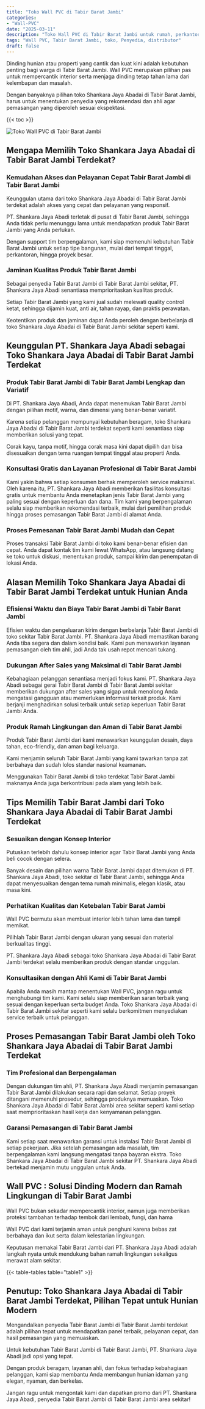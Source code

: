 ```yaml
---
title: "Toko Wall PVC di Tabir Barat Jambi"
categories: 
- "Wall-PVC"
date: "2025-03-11"
description: "Toko Wall PVC di Tabir Barat Jambi untuk rumah, perkantoran, dan gerai. Produk berkualitas, beragam motif, warna menarik, dengan layanan instalasi oleh tenaga ahli berpengalaman serta kepastian resmi!|Jasa penjualan Wall PVC di Tabir Barat Jambi bagi keperluan tempat tinggal, kantor, atau ritel, dengan material unggulan dan penempatan oleh tim ahli serta jaminan resmi.|Alternatif Wall PVC di Tabir Barat Jambi yang andal untuk rumah, kantor, dan gerai, bersama produk unggulan dan pemasangan dikerjakan oleh tenaga ahli profesional serta jaminan resmi.|Distribusi Wall PVC di Tabir Barat Jambi untuk tempat tinggal, perkantoran, serta gerai, beserta material berkualitas dan penempatan oleh tim ahli, disertai beserta garansi resmi.}"
tags: "Wall PVC, Tabir Barat Jambi, toko, Penyedia, distributor"
draft: false
---
```


Dinding hunian atau properti yang cantik dan kuat kini adalah kebutuhan penting bagi warga di Tabir Barat Jambi.  Wall PVC  merupakan pilihan pas untuk mempercantik interior serta menjaga dinding tetap tahan lama dari kelembapan dan masalah.

Dengan banyaknya pilihan toko Shankara Jaya Abadai di Tabir Barat Jambi, harus untuk menentukan penyedia yang rekomendasi dan ahli agar pemasangan yang diperoleh sesuai ekspektasi.

{{< toc >}}

![Toko Wall PVC di Tabir Barat Jambi](/images/Wall-PVC/Toko-Wall-PVC-di-Tabir-Barat-Jambi.png)


## Mengapa Memilih Toko Shankara Jaya Abadai di Tabir Barat Jambi Terdekat?

### Kemudahan Akses dan Pelayanan Cepat Tabir Barat Jambi di Tabir Barat Jambi

Keunggulan utama dari toko Shankara Jaya Abadai di Tabir Barat Jambi terdekat adalah akses yang cepat dan pelayanan yang responsif.

PT. Shankara Jaya Abadi terletak di pusat di Tabir Barat Jambi, sehingga Anda tidak perlu menunggu lama untuk mendapatkan produk Tabir Barat Jambi yang Anda perlukan.

Dengan support tim berpengalaman, kami siap memenuhi kebutuhan Tabir Barat Jambi untuk setiap tipe bangunan, mulai dari tempat tinggal, perkantoran, hingga proyek besar.

### Jaminan Kualitas Produk Tabir Barat Jambi

Sebagai penyedia Tabir Barat Jambi di Tabir Barat Jambi sekitar, PT. Shankara Jaya Abadi senantiasa memprioritaskan kualitas produk.

Setiap Tabir Barat Jambi yang kami jual sudah melewati quality control ketat, sehingga dijamin kuat, anti air, tahan rayap, dan praktis perawatan.

Keotentikan produk dan jaminan dapat Anda peroleh dengan berbelanja di toko Shankara Jaya Abadai di Tabir Barat Jambi sekitar seperti kami.

## Keunggulan PT. Shankara Jaya Abadi sebagai Toko Shankara Jaya Abadai di Tabir Barat Jambi Terdekat

### Produk Tabir Barat Jambi di Tabir Barat Jambi Lengkap dan Variatif

Di PT. Shankara Jaya Abadi, Anda dapat menemukan Tabir Barat Jambi dengan pilihan motif, warna, dan dimensi yang benar-benar variatif.

Karena setiap pelanggan mempunyai kebutuhan beragam, toko Shankara Jaya Abadai di Tabir Barat Jambi terdekat seperti kami senantiasa siap memberikan solusi yang tepat.

Corak kayu, tanpa motif, hingga corak masa kini dapat dipilih dan bisa disesuaikan dengan tema ruangan tempat tinggal atau properti Anda.

### Konsultasi Gratis dan Layanan Profesional di Tabir Barat Jambi

Kami yakin bahwa setiap konsumen berhak memperoleh service maksimal. Oleh karena itu, PT. Shankara Jaya Abadi memberikan fasilitas konsultasi gratis untuk membantu Anda menetapkan jenis Tabir Barat Jambi yang paling sesuai dengan keperluan dan dana. Tim kami yang berpengalaman selalu siap memberikan rekomendasi terbaik, mulai dari pemilihan produk hingga proses pemasangan Tabir Barat Jambi di alamat Anda.

### Proses Pemesanan Tabir Barat Jambi Mudah dan Cepat

Proses transaksi Tabir Barat Jambi di toko kami benar-benar efisien dan cepat. Anda dapat kontak tim kami lewat WhatsApp, atau langsung datang ke toko untuk diskusi, menentukan produk, sampai kirim dan penempatan di lokasi Anda.

## Alasan Memilih Toko Shankara Jaya Abadai di Tabir Barat Jambi Terdekat untuk Hunian Anda

### Efisiensi Waktu dan Biaya Tabir Barat Jambi di Tabir Barat Jambi

Efisien waktu dan pengeluaran kirim dengan berbelanja Tabir Barat Jambi di toko sekitar Tabir Barat Jambi. PT. Shankara Jaya Abadi memastikan barang Anda tiba segera dan dalam kondisi baik. Kami pun menawarkan layanan pemasangan oleh tim ahli, jadi Anda tak usah repot mencari tukang.

### Dukungan After Sales yang Maksimal di Tabir Barat Jambi

Kebahagiaan pelanggan senantiasa menjadi fokus kami. PT. Shankara Jaya Abadi sebagai gerai Tabir Barat Jambi di Tabir Barat Jambi sekitar memberikan dukungan after sales yang sigap untuk menolong Anda mengatasi gangguan atau memerlukan informasi terkait produk. Kami berjanji menghadirkan solusi terbaik untuk setiap keperluan Tabir Barat Jambi Anda.

### Produk Ramah Lingkungan dan Aman di Tabir Barat Jambi

Produk Tabir Barat Jambi dari kami menawarkan keunggulan desain, daya tahan, eco-friendly, dan aman bagi keluarga.

Kami menjamin seluruh Tabir Barat Jambi yang kami tawarkan tanpa zat berbahaya dan sudah lolos standar nasional keamanan.

Menggunakan Tabir Barat Jambi di toko terdekat Tabir Barat Jambi maknanya Anda juga berkontribusi pada alam yang lebih baik.

## Tips Memilih Tabir Barat Jambi dari Toko Shankara Jaya Abadai di Tabir Barat Jambi Terdekat

### Sesuaikan dengan Konsep Interior 

Putuskan terlebih dahulu konsep interior agar Tabir Barat Jambi yang Anda beli cocok dengan selera.

Banyak desain dan pilihan warna Tabir Barat Jambi dapat ditemukan di PT. Shankara Jaya Abadi, toko sekitar di Tabir Barat Jambi, sehingga Anda dapat menyesuaikan dengan tema rumah minimalis, elegan klasik, atau masa kini.

### Perhatikan Kualitas dan Ketebalan Tabir Barat Jambi

 Wall PVC  bermutu akan membuat interior lebih tahan lama dan tampil memikat.

Pilihlah Tabir Barat Jambi dengan ukuran yang sesuai dan material berkualitas tinggi.

PT. Shankara Jaya Abadi sebagai toko Shankara Jaya Abadai di Tabir Barat Jambi terdekat selalu memberikan produk dengan standar unggulan.

### Konsultasikan dengan Ahli Kami di Tabir Barat Jambi

Apabila Anda masih mantap menentukan Wall PVC, jangan ragu untuk menghubungi tim kami. Kami selalu siap memberikan saran terbaik yang sesuai dengan keperluan serta budget Anda. Toko Shankara Jaya Abadai di Tabir Barat Jambi sekitar seperti kami selalu berkomitmen menyediakan service terbaik untuk pelanggan.

## Proses Pemasangan Tabir Barat Jambi oleh Toko Shankara Jaya Abadai di Tabir Barat Jambi Terdekat

### Tim Profesional dan Berpengalaman

Dengan dukungan tim ahli, PT. Shankara Jaya Abadi menjamin pemasangan Tabir Barat Jambi dilakukan secara rapi dan selamat. Setiap proyek ditangani memenuhi prosedur, sehingga produknya memuaskan. Toko Shankara Jaya Abadai di Tabir Barat Jambi area sekitar seperti kami setiap saat memprioritaskan hasil kerja dan kenyamanan pelanggan.

### Garansi Pemasangan di Tabir Barat Jambi

Kami setiap saat menawarkan garansi untuk instalasi Tabir Barat Jambi di setiap pekerjaan. Jika setelah pemasangan ada masalah, tim berpengalaman kami langsung mengatasi tanpa bayaran ekstra. Toko Shankara Jaya Abadai di Tabir Barat Jambi sekitar PT. Shankara Jaya Abadi bertekad menjamin mutu unggulan untuk Anda.

##  Wall PVC : Solusi Dinding Modern dan Ramah Lingkungan di Tabir Barat Jambi

 Wall PVC  bukan sekadar mempercantik interior, namun juga memberikan proteksi tambahan terhadap tembok dari lembab, fungi, dan hama

 Wall PVC  dari kami terjamin aman untuk penghuni karena bebas zat berbahaya dan ikut serta dalam kelestarian lingkungan.

Keputusan memakai Tabir Barat Jambi dari PT. Shankara Jaya Abadi adalah langkah nyata untuk mendukung bahan ramah lingkungan sekaligus merawat alam sekitar.

{{< table-tables table="table1" >}}

## Penutup: Toko Shankara Jaya Abadai di Tabir Barat Jambi Terdekat, Pilihan Tepat untuk Hunian Modern

Mengandalkan penyedia Tabir Barat Jambi di Tabir Barat Jambi terdekat adalah pilihan tepat untuk mendapatkan panel terbaik, pelayanan cepat, dan hasil pemasangan yang memuaskan.

Untuk kebutuhan Tabir Barat Jambi di Tabir Barat Jambi, PT. Shankara Jaya Abadi jadi opsi yang tepat.

Dengan produk beragam, layanan ahli, dan fokus terhadap kebahagiaan pelanggan, kami siap membantu Anda membangun hunian idaman yang elegan, nyaman, dan berkelas.

Jangan ragu untuk mengontak kami dan dapatkan promo dari PT. Shankara Jaya Abadi, penyedia Tabir Barat Jambi di Tabir Barat Jambi area sekitar!